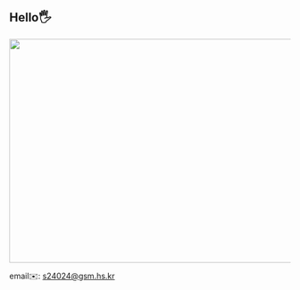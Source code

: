 ## Hello🖐️
<a href="https://github.com/devxb/gitanimals">
<img
  src="https://render.gitanimals.org/farms/bae080311"
  width="800"
  height="400"
/>
</a>

email✉️: s24024@gsm.hs.kr
